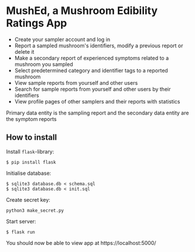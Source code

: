 # MushEd, a Mushroom Edibility Ratings App

* Create your sampler account and log in
* Report a sampled mushroom's identifiers, modify a previous report or delete it
* Make a secondary report of experienced symptoms related to a mushroom you sampled
* Select predetermined category and identifier tags to a reported mushroom
* View sample reports from yourself and other users
* Search for sample reports from yourself and other users by their identifiers
* View profile pages of other samplers and their reports with statistics

Primary data entity is the sampling report and the secondary data entity are the symptom reports

## How to install

Install `flask`-library:

```
$ pip install flask
```

Initialise database:

```
$ sqlite3 database.db < schema.sql
$ sqlite3 database.db < init.sql
```

Create secret key:
```
python3 make_secret.py
```

Start server:

```
$ flask run
```

You should now be able to view app at https://localhost:5000/